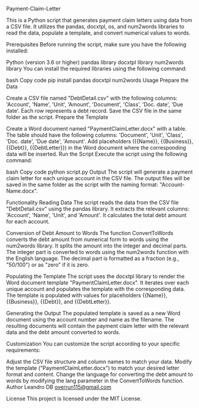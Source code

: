 Payment-Claim-Letter

This is a Python script that generates payment claim letters using data from a CSV file. It utilizes the pandas, docxtpl, os, and num2words libraries to read the data, populate a template, and convert numerical values to words.

Prerequisites
Before running the script, make sure you have the following installed:

Python (version 3.6 or higher)
pandas library
docxtpl library
num2words library
You can install the required libraries using the following command:

bash
Copy code
pip install pandas docxtpl num2words
Usage
Prepare the Data

Create a CSV file named "DebtDetail.csv" with the following columns: 'Account', 'Name', 'Unit', 'Amount', 'Document', 'Class', 'Doc. date', 'Due date'. Each row represents a debt record.
Save the CSV file in the same folder as the script.
Prepare the Template

Create a Word document named "PaymentClaimLetter.docx" with a table. The table should have the following columns: 'Document', 'Unit', 'Class', 'Doc. date', 'Due date', 'Amount'.
Add placeholders ({{Name}}, {{Business}}, {{Debt}}, {{DebtLetter}}) in the Word document where the corresponding data will be inserted.
Run the Script
Execute the script using the following command:

bash
Copy code
python script.py
Output
The script will generate a payment claim letter for each unique account in the CSV file. The output files will be saved in the same folder as the script with the naming format: "Account-Name.docx".

Functionality
Reading Data
The script reads the data from the CSV file "DebtDetail.csv" using the pandas library. It extracts the relevant columns: 'Account', 'Name', 'Unit', and 'Amount'. It calculates the total debt amount for each account.

Conversion of Debt Amount to Words
The function ConvertToWords converts the debt amount from numerical form to words using the num2words library. It splits the amount into the integer and decimal parts. The integer part is converted to words using the num2words function with the English language. The decimal part is formatted as a fraction (e.g., "50/100") or as "zero" if it is zero.

Populating the Template
The script uses the docxtpl library to render the Word document template "PaymentClaimLetter.docx". It iterates over each unique account and populates the template with the corresponding data. The template is populated with values for placeholders {{Name}}, {{Business}}, {{Debt}}, and {{DebtLetter}}.

Generating the Output
The populated template is saved as a new Word document using the account number and name as the filename. The resulting documents will contain the payment claim letter with the relevant data and the debt amount converted to words.

Customization
You can customize the script according to your specific requirements:

Adjust the CSV file structure and column names to match your data.
Modify the template ("PaymentClaimLetter.docx") to match your desired letter format and content.
Change the language for converting the debt amount to words by modifying the lang parameter in the ConvertToWords function.
Author
Leandro DB
overrun115@gmail.com

License
This project is licensed under the MIT License.
